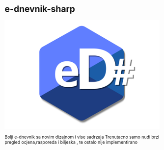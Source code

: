 # e-dnevnik-sharp
![alt text](https://raw.githubusercontent.com/GreenTeaSeb/e-dnevnik-sharp/senpai/src/icons/icon.svg)

Bolji e-dnevnik sa novim dizajnom i vise sadrzaja
Trenutacno samo nudi brzi pregled ocjena,rasporeda i biljeska , te ostalo nije implementirano


